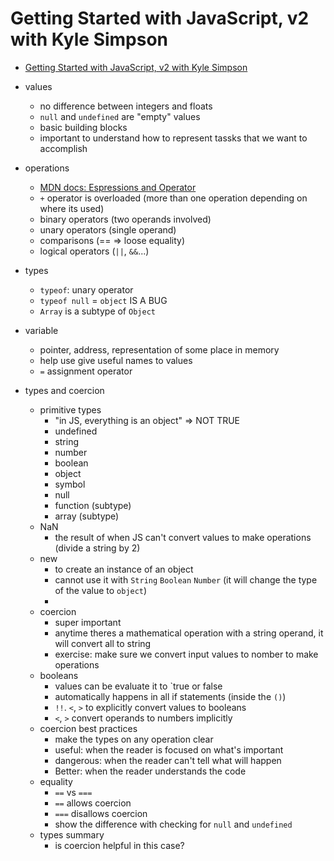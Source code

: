 # Getting Started with JavaScript, v2 with Kyle Simpson

- [Getting Started with JavaScript, v2 with Kyle Simpson](https://frontendmasters.com/courses/getting-started-javascript-v2/)

- values
  - no difference between integers and floats
  - `null` and `undefined` are "empty" values
  - basic building blocks
  - important to understand how to represent tassks that we want to accomplish
- operations
  - [MDN docs: Espressions and Operator](https://developer.mozilla.org/en-US/docs/Web/JavaScript/Reference/Operators)
  - `+` operator is overloaded (more than one operation depending on where its used)
  - binary operators (two operands involved)
  - unary operators (single operand)
  - comparisons (== => loose equality)
  - logical operators (`||`, `&&`...)
- types
  - `typeof`: unary operator
  - `typeof null` = `object` IS A BUG
  - `Array` is a subtype of `Object`
- variable
  - pointer, address, representation of some place in memory
  - help use give useful names to values
  - `=` assignment operator

- types and coercion
  - primitive types
    - "in JS, everything is an object" => NOT TRUE
    - undefined
    - string
    - number
    - boolean
    - object
    - symbol
    - null
    - function (subtype)
    - array (subtype)
  - NaN
    - the result of when JS can't convert values to make operations (divide a string by 2)
  - new
    - to create an instance of an object
    - cannot use it with `String` `Boolean` `Number` (it will change the type of the value to `object`)
    - 
  - coercion
    - super important
    - anytime theres a mathematical operation with a string operand, it will convert all to string
    - exercise: make sure we convert input values to nomber to make operations
  - booleans
    - values can be evaluate it to `true or false
    - automatically happens in all if statements (inside the `()`)
    - `!!`. `<`, `>` to explicitly convert values to booleans
    - `<`, `>` convert operands to numbers implicitly
  - coercion best practices
    - make the types on any operation clear
    - useful: when the reader is focused on what's important
    - dangerous: when the reader can't tell what will happen
    - Better: when the reader understands the code
  - equality
    - `==` vs `===`
    - `==` allows coercion
    - `===` disallows coercion
    - show the difference with checking for `null` and `undefined`
  - types summary
    - is coercion helpful in this case?
